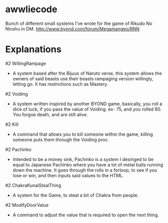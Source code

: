 # awwliecode
Bunch of different small systems I've wrote for the game of Rikudo No Ninshu in DM. http://www.byond.com/forum/Megamangeo/RNN


# Explanations 

#2 WillingRampage

- A system based after the Bijuus of Naruto verse, this system allows the owners of said beasts use their beasts rampaging version willingly, letting go. It has restrictions such as Mastery. 

#2 Voiding

- A system written inspired by another BYOND game, basically, you roll a dice of luck, if you pass the value of Voiding. ex- 75, and you rolled 80. You forgoe death, and are still alive. 

#2 Kill

- A command that allows you to kill someone within the game, killing someone puts them through the Voiding proc.
  
#2 Pachinko

- Intended to be a money sink, Pachinko is a system I desinged to be equal to Japanese Pachinko where you have a lot of metal balls running down the machine. It goes through the rolls in a forloop, to see if you lose or win, and then inputs said values to the HTML.

#2 ChakraKunaiStealThing

- A system for the Game, to steal a bit of Chakra from people.

#2 ModifyDoorValue

- A command to adjust the value that is required to open the next thing. 
